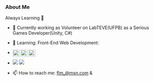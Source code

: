 ### About Me

<!--
**fredleal/fredleal** is a ✨ _special_ ✨ repository because its `README.md` (this file) appears on your GitHub profile.-->

Always Learning :blue_book:

- 🔭 Currently working as Volunteer on LabTEVE(UFPB) as a Serious Games Developer(Unity, C#)
- 🌱 Learning: Front-End Web Development:
- <img align="left" width="22px" src="https://cdn.jsdelivr.net/npm/simple-icons@3.13.0/icons/react.svg"></i> <img align="left" width="22px"    src="https://cdn.jsdelivr.net/npm/simple-icons@3.13.0/icons/typescript.svg"></i> <img align="left" width="22px" src="https://cdn.jsdelivr.net/npm/simple-icons@3.13.0/icons/javascript.svg"></i>


- <img src="https://github-readme-stats-eight-theta.vercel.app/api?username=fredleal&show_icons=true&theme=react&include_all_commits=true&count_private=true"/> <img src="https://github-readme-stats-eight-theta.vercel.app/api/top-langs/?username=matheusdias20&layout=compact&langs_count=8&theme=react"/>

- 📫 How to reach me: flm_@msn.com
&
